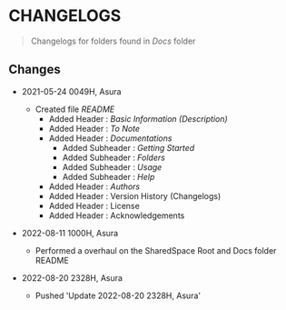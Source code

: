 # CHANGELOGS

> Changelogs for folders found in *Docs* folder

## Changes
- 2021-05-24 0049H, Asura
    - Created file *README*
        + Added Header : *Basic Information (Description)*
        + Added Header : *To Note*
        - Added Header : *Documentations*
            + Added Subheader : *Getting Started*
            + Added Subheader : *Folders*
            + Added Subheader : *Usage*
            + Added Subheader : *Help*
        + Added Header : *Authors*
        + Added Header : Version History (Changelogs)
        + Added Header : License
        + Added Header : Acknowledgements

- 2022-08-11 1000H, Asura
    - Performed a overhaul on the SharedSpace Root and Docs folder README

- 2022-08-20 2328H, Asura
    - Pushed 'Update 2022-08-20 2328H, Asura'

